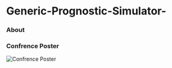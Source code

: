# Generic-Prognostic-Simulator-

### About

### Confrence Poster
![Confrence Poster](https://drive.google.com/thumbnail?id=1F7B2Ugcc2o23RiAOpuL0Sujx_9JfarvC)


